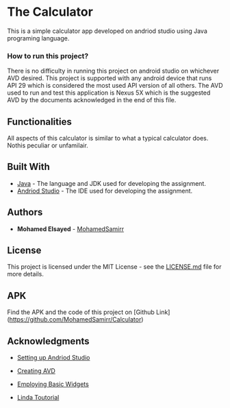 # The Calculator

This is a simple calculator app developed on andriod studio using Java programing language. 


### How to run this project? 

There is no difficulty in running this project on android studio on whichever AVD desired. This project is supported with any android device that runs API 29 which is considered the most used API version of all others. The AVD used to run and test this application is Nexus 5X which is the suggested AVD by the documents acknowledged in the end of this file. 

## Functionalities 

 All aspects of this calculator is similar to what a typical calculator does. Nothis peculiar or unfamilair.


## Built With

* [Java](https://www.oracle.com/technetwork/java/javase/downloads/index.html) - The language and JDK used for developing the assignment. 
* [Andriod Studio](https://developer.android.com/studio) - The IDE used for developing the assignment. 

## Authors

* **Mohamed Elsayed** - [MohamedSamirr](https://github.com/MohamedSamirr)

## License

This project is licensed under the MIT License - see the [LICENSE.md](LICENSE.md) file for more details.

## APK

Find the APK and the code of this project on [Github Link] (https://github.com/MohamedSamirr/Calculator)


## Acknowledgments

* [Setting up Andriod Studio](https://blackboard.aucegypt.edu/bbcswebdav/pid-1501243-dt-content-rid-11044589_1/courses/CSCE493001_2020Wi/Android_Studio_SetUp.pdf) 

* [Creating AVD](https://blackboard.aucegypt.edu/bbcswebdav/pid-1501243-dt-content-rid-11044590_1/courses/CSCE493001_2020Wi/AVD_CFG.pdf)

* [Employing Basic Widgets](https://link.springer.com/chapter/10.1007/978-1-4302-3985-7_9)

* [Linda Toutorial](https://www.lynda.com/Android-tutorials/Learning-Android-App-Development-Design-User-Interface/518054-2.html?srchtrk=index%3a2%0alinktypeid%3a2%0aq%3aandroid+UI%0apage%3a1%0as%3arelevance%0asa%3atrue%0aproducttypeid%3a2)


